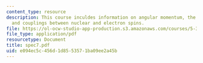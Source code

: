 ```yaml
---
content_type: resource
description: This course inculdes information on angular momentum, the chemical shift,
  and couplings between nuclear and electron spins.
file: https://ol-ocw-studio-app-production.s3.amazonaws.com/courses/5-33-advanced-chemical-experimentation-and-instrumentation-fall-2007/e094ec5c456d1d8553571ba09ee2a45b_spec7.pdf
file_type: application/pdf
resourcetype: Document
title: spec7.pdf
uid: e094ec5c-456d-1d85-5357-1ba09ee2a45b
---
```

